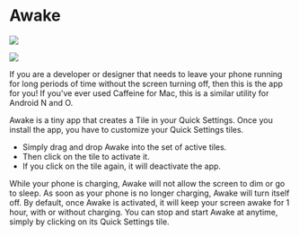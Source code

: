 # Awake

![](web_hi_res_512.png)

![](screenshots.png)

If you are a developer or designer that needs to leave your phone running for long periods of time
without the screen turning off, then this is the app for you! If you've ever used Caffeine for Mac,
this is a similar utility for Android N and O.

Awake is a tiny app that creates a Tile in your Quick Settings. Once you install the app, you have
to customize your Quick Settings tiles.

- Simply drag and drop Awake into the set of active tiles.
- Then click on the tile to activate it.
- If you click on the tile again, it will deactivate the app.

While your phone is charging, Awake will not allow the screen to dim or go to sleep. As soon as your
phone is no longer charging, Awake will turn itself off. By default, once Awake is activated, it
will keep your screen awake for 1 hour, with or without charging. You can stop and start Awake at
anytime, simply by clicking on its Quick Settings tile.
